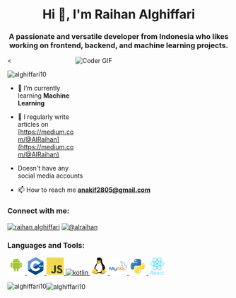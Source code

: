<h1 align="center">Hi 👋, I'm Raihan Alghiffari</h1>
<h3 align="center">A passionate and versatile developer from Indonesia who likes working on frontend, backend, and machine learning projects.</h3>
<<img align="right" alt="Coder GIF" height=250 width=350 src="https://cdn.dribbble.com/users/730703/screenshots/6581243/avento.gif" />

<p align="left"> <img src="https://komarev.com/ghpvc/?username=alghiffari10&label=Profile%20views&color=0e75b6&style=flat" alt="alghiffari10" /> </p>

- 🌱 I’m currently learning **Machine Learning**

- 📝 I regularly write articles on [https://medium.com/@AlRaihan](https://medium.com/@AlRaihan)

- Doesn't have any social media accounts

- 📫 How to reach me **anakif2805@gmail.com**


<h3 align="left">Connect with me:</h3>
<p align="left">
<a href="https://linkedin.com/in/raihan alghiffari" target="blank"><img align="center" src="https://raw.githubusercontent.com/rahuldkjain/github-profile-readme-generator/master/src/images/icons/Social/linked-in-alt.svg" alt="raihan alghiffari" height="30" width="40" /></a>
<a href="https://medium.com/@alraihan" target="blank"><img align="center" src="https://raw.githubusercontent.com/rahuldkjain/github-profile-readme-generator/master/src/images/icons/Social/medium.svg" alt="@alraihan" height="30" width="40" /></a>
</p>

<h3 align="left">Languages and Tools:</h3>
<p align="left"> <a href="https://developer.android.com" target="_blank" rel="noreferrer"> <img src="https://raw.githubusercontent.com/devicons/devicon/master/icons/android/android-original-wordmark.svg" alt="android" width="40" height="40"/> </a> <a href="https://www.w3schools.com/cpp/" target="_blank" rel="noreferrer"> <img src="https://raw.githubusercontent.com/devicons/devicon/master/icons/cplusplus/cplusplus-original.svg" alt="cplusplus" width="40" height="40"/> </a> <a href="https://developer.mozilla.org/en-US/docs/Web/JavaScript" target="_blank" rel="noreferrer"> <img src="https://raw.githubusercontent.com/devicons/devicon/master/icons/javascript/javascript-original.svg" alt="javascript" width="40" height="40"/> </a> <a href="https://kotlinlang.org" target="_blank" rel="noreferrer"> <img src="https://www.vectorlogo.zone/logos/kotlinlang/kotlinlang-icon.svg" alt="kotlin" width="40" height="40"/> </a> <a href="https://www.linux.org/" target="_blank" rel="noreferrer"> <img src="https://raw.githubusercontent.com/devicons/devicon/master/icons/linux/linux-original.svg" alt="linux" width="40" height="40"/> </a> <a href="https://www.mysql.com/" target="_blank" rel="noreferrer"> <img src="https://raw.githubusercontent.com/devicons/devicon/master/icons/mysql/mysql-original-wordmark.svg" alt="mysql" width="40" height="40"/> </a> <a href="https://www.python.org" target="_blank" rel="noreferrer"> <img src="https://raw.githubusercontent.com/devicons/devicon/master/icons/python/python-original.svg" alt="python" width="40" height="40"/> </a> <a href="https://reactjs.org/" target="_blank" rel="noreferrer"> <img src="https://raw.githubusercontent.com/devicons/devicon/master/icons/react/react-original-wordmark.svg" alt="react" width="40" height="40"/> </a> </p>

<p><img align="left" src="https://github-readme-stats.vercel.app/api/top-langs?username=alghiffari10&show_icons=true&locale=en&layout=compact" alt="alghiffari10" /></p>



<p><img align="center" src="https://github-readme-streak-stats.herokuapp.com/?user=alghiffari10&" alt="alghiffari10" /></p>
